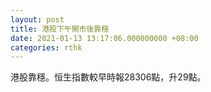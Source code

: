 ```yaml
---
layout: post
title: 港股下午開市後靠穩
date: 2021-01-13 13:17:06.000000000 +08:00
categories: rthk
---
```


港股靠穩。恒生指數較早時報28306點，升29點。
